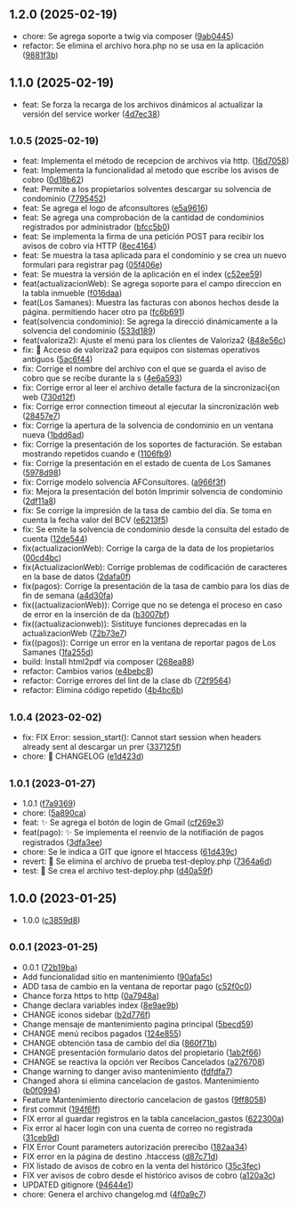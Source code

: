 ## 1.2.0 (2025-02-19)

* chore: Se agrega soporte a twig vía composer ([9ab0445](https://github.com/ynfantes/v2.web.ve/commit/9ab0445))
* refactor: Se elimina el archivo hora.php no se usa en la aplicación ([9881f3b](https://github.com/ynfantes/v2.web.ve/commit/9881f3b))



## 1.1.0 (2025-02-19)

* feat: Se forza la recarga de los archivos dinámicos al actualizar la versión del service worker ([4d7ec38](https://github.com/ynfantes/v2.web.ve/commit/4d7ec38))



## <small>1.0.5 (2025-02-19)</small>

* feat: Implementa el método de recepcion de archivos vía http. ([16d7058](https://github.com/ynfantes/v2.web.ve/commit/16d7058))
* feat: Implementa la funcionalidad al metodo que escribe los avisos de cobro ([0d18b62](https://github.com/ynfantes/v2.web.ve/commit/0d18b62))
* feat: Permite a los propietarios solventes descargar su solvencia de condominio ([7795452](https://github.com/ynfantes/v2.web.ve/commit/7795452))
* feat: Se agrega el logo de afconsultores ([e5a9616](https://github.com/ynfantes/v2.web.ve/commit/e5a9616))
* feat: Se agrega una comprobación de la cantidad de condominios registrados por administrador ([bfcc5b0](https://github.com/ynfantes/v2.web.ve/commit/bfcc5b0))
* feat: Se implementa la firma de una petición POST para recibir los avisos de cobro vía HTTP ([8ec4164](https://github.com/ynfantes/v2.web.ve/commit/8ec4164))
* feat: Se muestra la tasa aplicada para el condominio y se crea un nuevo formulari para registrar pag ([05f406e](https://github.com/ynfantes/v2.web.ve/commit/05f406e))
* feat: Se muestra la versión de la aplicación en el index ([c52ee59](https://github.com/ynfantes/v2.web.ve/commit/c52ee59))
* feat(actualizacionWeb): Se agrega soporte para el campo direccion en la tabla inmueble ([f016daa](https://github.com/ynfantes/v2.web.ve/commit/f016daa))
* feat(Los Samanes): Muestra las facturas con abonos hechos desde la página. permitiendo hacer otro pa ([fc6b691](https://github.com/ynfantes/v2.web.ve/commit/fc6b691))
* feat(solvencia condominio): Se agrega la direcció dinámicamente a la solvencia del condominio ([533d189](https://github.com/ynfantes/v2.web.ve/commit/533d189))
* feat(valoriza2): Ajuste el menú para los clientes de Valoriza2 ([848e56c](https://github.com/ynfantes/v2.web.ve/commit/848e56c))
* fix: :bug: Acceso de valoriza2 para equipos con sistemas operativos antiguos ([5ac6f44](https://github.com/ynfantes/v2.web.ve/commit/5ac6f44))
* fix: Corrige el nombre del archivo con el que se guarda el aviso de cobro que se recibe durante la s ([4e6a593](https://github.com/ynfantes/v2.web.ve/commit/4e6a593))
* fix: Corrige error al leer el archivo detalle factura de la sincronizaci{on web ([730d12f](https://github.com/ynfantes/v2.web.ve/commit/730d12f))
* fix: Corrige error connection timeout al ejecutar la sincronización web ([28457e7](https://github.com/ynfantes/v2.web.ve/commit/28457e7))
* fix: Corrige la apertura de la solvencia de condominio en un ventana nueva ([1bdd6ad](https://github.com/ynfantes/v2.web.ve/commit/1bdd6ad))
* fix: Corrige la presentación de los soportes de facturación. Se estaban mostrando repetidos cuando e ([1106fb9](https://github.com/ynfantes/v2.web.ve/commit/1106fb9))
* fix: Corrige la presentación en el estado de cuenta de Los Samanes ([5978d98](https://github.com/ynfantes/v2.web.ve/commit/5978d98))
* fix: Corrige modelo solvencia AFConsultores. ([a966f3f](https://github.com/ynfantes/v2.web.ve/commit/a966f3f))
* fix: Mejora la presentación del botón Imprimir solvencia de condominio ([2df11a8](https://github.com/ynfantes/v2.web.ve/commit/2df11a8))
* fix: Se corrige la impresión de la tasa de cambio del día. Se toma en cuenta la fecha valor del BCV  ([e6213f5](https://github.com/ynfantes/v2.web.ve/commit/e6213f5))
* fix: Se emite la solvencia de condominio desde la consulta del estado de cuenta ([12de544](https://github.com/ynfantes/v2.web.ve/commit/12de544))
* fix(actualizacionWeb): Corrige la carga de la data de los propietarios ([00cd4bc](https://github.com/ynfantes/v2.web.ve/commit/00cd4bc))
* fix(ActualizacionWeb): Corrige problemas de codificación de caracteres en la base de datos ([2dafa0f](https://github.com/ynfantes/v2.web.ve/commit/2dafa0f))
* fix(pagos): Corrige la presentación de la tasa de cambio para los días de fin de semana ([a4d30fa](https://github.com/ynfantes/v2.web.ve/commit/a4d30fa))
* fix((actualizacionWeb)): Corrige que no se detenga el proceso en caso de error en la inserción de da ([b3007bf](https://github.com/ynfantes/v2.web.ve/commit/b3007bf))
* fix((actualizacionweb)): Sistituye funciones deprecadas en la actualizacionWeb ([72b73e7](https://github.com/ynfantes/v2.web.ve/commit/72b73e7))
* fix((pagos)): Corrige un error en la ventana de reportar pagos de Los Samanes ([1fa255d](https://github.com/ynfantes/v2.web.ve/commit/1fa255d))
* build: Install html2pdf via composer ([268ea88](https://github.com/ynfantes/v2.web.ve/commit/268ea88))
* refactor: Cambios varios ([e4bebc8](https://github.com/ynfantes/v2.web.ve/commit/e4bebc8))
* refactor: Corrige errores del lint de la clase db ([72f9564](https://github.com/ynfantes/v2.web.ve/commit/72f9564))
* refactor: Elimina código repetido ([4b4bc6b](https://github.com/ynfantes/v2.web.ve/commit/4b4bc6b))



## <small>1.0.4 (2023-02-02)</small>

* fix: FIX Error: session_start(): Cannot start session when headers already sent al descargar un prer ([337125f](https://github.com/ynfantes/v2.web.ve/commit/337125f))
* chore: :bookmark: CHANGELOG ([e1d423d](https://github.com/ynfantes/v2.web.ve/commit/e1d423d))



## <small>1.0.1 (2023-01-27)</small>

* 1.0.1 ([f7a9369](https://github.com/ynfantes/v2.web.ve/commit/f7a9369))
* chore: ([5a890ca](https://github.com/ynfantes/v2.web.ve/commit/5a890ca))
* feat: :sparkles: Se agrega el botón de login de Gmail ([cf269e3](https://github.com/ynfantes/v2.web.ve/commit/cf269e3))
* feat(pago): :sparkles: Se implementa el reenvio de la notifiación de pagos registrados ([3dfa3ee](https://github.com/ynfantes/v2.web.ve/commit/3dfa3ee))
* chore: Se le indica a GIT que ignore el htaccess ([61d439c](https://github.com/ynfantes/v2.web.ve/commit/61d439c))
* revert: :rocket: Se elimina el archivo de prueba test-deploy.php ([7364a6d](https://github.com/ynfantes/v2.web.ve/commit/7364a6d))
* test: :rocket: Se crea el archivo test-deploy.php ([d40a59f](https://github.com/ynfantes/v2.web.ve/commit/d40a59f))



## 1.0.0 (2023-01-25)

* 1.0.0 ([c3859d8](https://github.com/ynfantes/v2.web.ve/commit/c3859d8))



## <small>0.0.1 (2023-01-25)</small>

* 0.0.1 ([72b19ba](https://github.com/ynfantes/v2.web.ve/commit/72b19ba))
* Add funcionalidad sitio en mantenimiento ([90afa5c](https://github.com/ynfantes/v2.web.ve/commit/90afa5c))
* ADD tasa de cambio en la ventana de reportar pago ([c52f0c0](https://github.com/ynfantes/v2.web.ve/commit/c52f0c0))
* Chance forza https to http ([0a7948a](https://github.com/ynfantes/v2.web.ve/commit/0a7948a))
* Change declara variables index ([8e9ae9b](https://github.com/ynfantes/v2.web.ve/commit/8e9ae9b))
* CHANGE iconos sidebar ([b2d776f](https://github.com/ynfantes/v2.web.ve/commit/b2d776f))
* Change mensaje de mantenimiento pagina principal ([5becd59](https://github.com/ynfantes/v2.web.ve/commit/5becd59))
* CHANGE menú recibos pagados ([124e855](https://github.com/ynfantes/v2.web.ve/commit/124e855))
* CHANGE obtención tasa de cambio del día ([860f71b](https://github.com/ynfantes/v2.web.ve/commit/860f71b))
* CHANGE presentación formulario datos del propietario ([1ab2f66](https://github.com/ynfantes/v2.web.ve/commit/1ab2f66))
* CHANGE se reactiva la opción ver Recibos Cancelados ([a276708](https://github.com/ynfantes/v2.web.ve/commit/a276708))
* Change warning to danger aviso mantenimiento ([fdfdfa7](https://github.com/ynfantes/v2.web.ve/commit/fdfdfa7))
* Changed ahora si elimina cancelacion de gastos. Mantenimiento ([b0f0994](https://github.com/ynfantes/v2.web.ve/commit/b0f0994))
* Feature Mantenimiento directorio cancelacion de gastos ([9ff8058](https://github.com/ynfantes/v2.web.ve/commit/9ff8058))
* first commit ([194f6ff](https://github.com/ynfantes/v2.web.ve/commit/194f6ff))
* FIX error al guardar registros en la tabla cancelacion_gastos ([622300a](https://github.com/ynfantes/v2.web.ve/commit/622300a))
* Fix error al hacer login con una cuenta de correo no registrada ([31ceb9d](https://github.com/ynfantes/v2.web.ve/commit/31ceb9d))
* FIX Error Count parameters autorización prerecibo ([182aa34](https://github.com/ynfantes/v2.web.ve/commit/182aa34))
* FIX error en la página de destino .htaccess ([d87c71d](https://github.com/ynfantes/v2.web.ve/commit/d87c71d))
* FIX listado de avisos de cobro en la venta del histórico ([35c3fec](https://github.com/ynfantes/v2.web.ve/commit/35c3fec))
* FIX ver avisos de cobro desde el histórico avisos de cobro ([a120a3c](https://github.com/ynfantes/v2.web.ve/commit/a120a3c))
* UPDATED gitignore ([94644e1](https://github.com/ynfantes/v2.web.ve/commit/94644e1))
* chore: Genera el archivo changelog.md ([4f0a9c7](https://github.com/ynfantes/v2.web.ve/commit/4f0a9c7))




